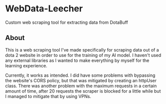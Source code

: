 # WebData-Leecher
Custom web scraping tool for extracting data from DotaBuff

## About
This is a web scraping tool I've made specifically for scraping data out of a dota 2 website in order to use for the training of my AI model. I haven't used any 
external libraries as I wanted to make everything by myself for the learning experience. 

Currently, it works as intended. I did have some problems with bypassing the website's CORS policy, but that was mitigated by creating an httpUser class. There was another problem
with the maximum requests in a certain amount of time, after 20 requests the scraper is blocked for a little while but I managed to mitigate that by using VPNs.

